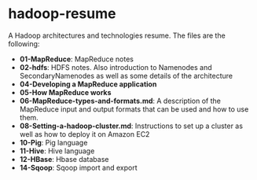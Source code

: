 hadoop-resume
=============

A Hadoop architectures and technologies resume. The files are the following:

* **01-MapReduce**: MapReduce notes
* **02-hdfs**: HDFS notes. Also introduction to Namenodes and SecondaryNamenodes as well as some details of the architecture
* **04-Developing a MapReduce application**
* **05-How MapReduce works**
* **06-MapReduce-types-and-formats.md**: A description of the MapReduce input and output formats that can be used and how to use them.
* **08-Setting-a-hadoop-cluster.md**: Instructions to set up a cluster as well as how to deploy it on Amazon EC2
* **10-Pig**: Pig language
* **11-Hive**: Hive language
* **12-HBase**: Hbase database
* **14-Sqoop**: Sqoop import and export
